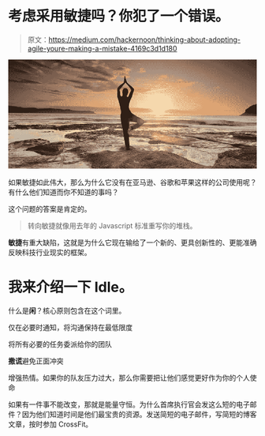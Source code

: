 # 考虑采用敏捷吗？你犯了一个错误。

> 原文：<https://medium.com/hackernoon/thinking-about-adopting-agile-youre-making-a-mistake-4169c3d1d180>

![](img/bec498b973e28e6638224f54cb9caa08.png)

如果敏捷如此伟大，那么为什么它没有在亚马逊、谷歌和苹果这样的公司使用呢？有什么他们知道而你不知道的事吗？

这个问题的答案是肯定的。

> 转向敏捷就像用去年的 Javascript 标准重写你的堆栈。

**敏捷**有重大缺陷，这就是为什么它现在输给了一个新的、更具创新性的、更能准确反映科技行业现实的框架。

# 我来介绍一下 Idle。

什么是**闲**？核心原则包含在这个词里。

仅在必要时通知，将沟通保持在最低限度

将所有必要的任务委派给你的团队

**撒谎**避免正面冲突

增强热情。如果你的队友压力过大，那么你需要把让他们感觉更好作为你的个人使命

如果有一件事不能改变，那就是能量守恒。为什么首席执行官会发这么短的电子邮件？因为他们知道时间是他们最宝贵的资源。发送简短的电子邮件，写简短的博客文章，按时参加 CrossFit。